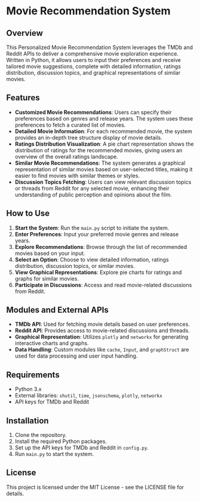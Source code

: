 # Movie Recommendation System

## Overview
This Personalized Movie Recommendation System leverages the TMDb and Reddit APIs to deliver a comprehensive movie exploration experience. Written in Python, it allows users to input their preferences and receive tailored movie suggestions, complete with detailed information, ratings distribution, discussion topics, and graphical representations of similar movies.

## Features
- **Customized Movie Recommendations**: Users can specify their preferences based on genres and release years. The system uses these preferences to fetch a curated list of movies.
- **Detailed Movie Information**: For each recommended movie, the system provides an in-depth tree structure display of movie details.
- **Ratings Distribution Visualization**: A pie chart representation shows the distribution of ratings for the recommended movies, giving users an overview of the overall ratings landscape.
- **Similar Movie Recommendations**: The system generates a graphical representation of similar movies based on user-selected titles, making it easier to find movies with similar themes or styles.
- **Discussion Topics Fetching**: Users can view relevant discussion topics or threads from Reddit for any selected movie, enhancing their understanding of public perception and opinions about the film.

## How to Use
1. **Start the System**: Run the `main.py` script to initiate the system.
2. **Enter Preferences**: Input your preferred movie genres and release years.
3. **Explore Recommendations**: Browse through the list of recommended movies based on your input.
4. **Select an Option**: Choose to view detailed information, ratings distribution, discussion topics, or similar movies.
5. **View Graphical Representations**: Explore pie charts for ratings and graphs for similar movies.
6. **Participate in Discussions**: Access and read movie-related discussions from Reddit.

## Modules and External APIs
- **TMDb API**: Used for fetching movie details based on user preferences.
- **Reddit API**: Provides access to movie-related discussions and threads.
- **Graphical Representation**: Utilizes `plotly` and `networkx` for generating interactive charts and graphs.
- **Data Handling**: Custom modules like `cache`, `Input`, and `graphStruct` are used for data processing and user input handling.

## Requirements
- Python 3.x
- External libraries: `shutil`, `time`, `jsonschema`, `plotly`, `networkx`
- API keys for TMDb and Reddit

## Installation
1. Clone the repository.
2. Install the required Python packages.
3. Set up the API keys for TMDb and Reddit in `config.py`.
4. Run `main.py` to start the system.

## License
This project is licensed under the MIT License - see the LICENSE file for details.
